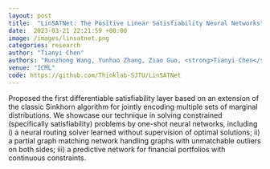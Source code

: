 ```yaml
---
layout: post
title:  "LinSATNet: The Positive Linear Satisfiability Neural Networks"
date:  2023-03-21 22:21:59 +00:00
image: /images/linsatnet.png
categories: research
author: "Tianyi Chen"
authors: "Runzhong Wang, Yunhao Zhang, Ziao Guo, <strong>Tianyi Chen</strong>, Xiaokang Yang, Junchi Yan"
venue: "ICML"
code: https://github.com/Thinklab-SJTU/LinSATNet
---
```

Proposed the first differentiable satisfiability layer based on an extension of the classic
Sinkhorn algorithm for jointly encoding multiple
sets of marginal distributions.  We showcase our
technique in solving constrained (specifically satisfiability) problems by one-shot neural networks,
including i) a neural routing solver learned without supervision of optimal solutions; ii) a partial
graph matching network handling graphs with unmatchable outliers on both sides; iii) a predictive
network for financial portfolios with continuous
constraints.